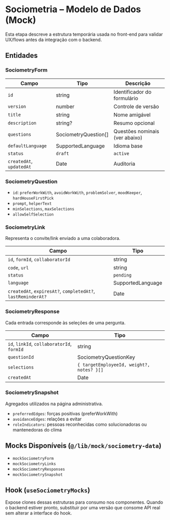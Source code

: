 ﻿# Sociometria – Modelo de Dados (Mock)

Esta etapa descreve a estrutura temporária usada no front-end para validar UX/flows
antes da integração com o backend.

## Entidades

### SociometryForm
| Campo | Tipo | Descrição |
| --- | --- | --- |
| `id` | string | Identificador do formulário |
| `version` | number | Controle de versão |
| `title` | string | Nome amigável |
| `description` | string? | Resumo opcional |
| `questions` | SociometryQuestion[] | Questões nominais (ver abaixo) |
| `defaultLanguage` | SupportedLanguage | Idioma base |
| `status` | `draft` | `active` | `archived` |
| `createdAt`, `updatedAt` | Date | Auditoria |

### SociometryQuestion
- `id`: `preferWorkWith`, `avoidWorkWith`, `problemSolver`, `moodKeeper`, `hardHouseFirstPick`
- `prompt`, `helperText`
- `minSelections`, `maxSelections`
- `allowSelfSelection`

### SociometryLink
Representa o convite/link enviado a uma colaboradora.

| Campo | Tipo |
| --- | --- |
| `id`, `formId`, `collaboratorId` | string |
| `code`, `url` | string |
| `status` | `pending` | `completed` | `expired` |
| `language` | SupportedLanguage |
| `createdAt`, `expiresAt?`, `completedAt?`, `lastReminderAt?` | Date |

### SociometryResponse
Cada entrada corresponde às seleções de uma pergunta.

| Campo | Tipo |
| --- | --- |
| `id`, `linkId`, `collaboratorId`, `formId` | string |
| `questionId` | SociometryQuestionKey |
| `selections` | `{ targetEmployeeId, weight?, notes? }[]` |
| `createdAt` | Date |

### SociometrySnapshot
Agregados utilizados na página administrativa.

- `preferredEdges`: forças positivas (preferWorkWith)
- `avoidanceEdges`: relações a evitar
- `roleIndicators`: pessoas reconhecidas como solucionadoras ou mantenedoras do clima

## Mocks Disponíveis (`@/lib/mock/sociometry-data`)
- `mockSociometryForm`
- `mockSociometryLinks`
- `mockSociometryResponses`
- `mockSociometrySnapshot`

## Hook (`useSociometryMocks`)
Expose clones dessas estruturas para consumo nos componentes.
Quando o backend estiver pronto, substituir por uma versão que consome API real
sem alterar a interface do hook.

